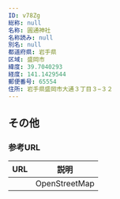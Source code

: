 ```yaml
---
ID: v78Zg
総称: null
名称: 圓通神社
名称読み: null
別名: null
都道府県: 岩手県
区域: 盛岡市
緯度: 39.7040293
経度: 141.1429544
郵便番号: 65554
住所: 岩手県盛岡市大通３丁目３−３２
---
```


## その他

### 参考URL

| URL | 説明          |
| --- | ------------- |
|     | OpenStreetMap |
